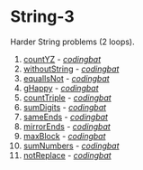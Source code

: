 # String-3

Harder String problems (2 loops).

1. [countYZ](https://github.com/liampuk/code-practice/blob/master/codingbat/java/string-3/countYZ.md) - _[codingbat](http://codingbat.com/prob/p199171)_
2. [withoutString](https://github.com/liampuk/code-practice/blob/master/codingbat/java/string-3/withoutString.md) - _[codingbat](http://codingbat.com/prob/p192570)_
3. [equalIsNot](https://github.com/liampuk/code-practice/blob/master/codingbat/java/string-3/equalIsNot.md) - _[codingbat](http://codingbat.com/prob/p141736)_
4. [gHappy](https://github.com/liampuk/code-practice/blob/master/codingbat/java/string-3/gHappy.md) - _[codingbat](http://codingbat.com/prob/p198664)_
5. [countTriple](https://github.com/liampuk/code-practice/blob/master/codingbat/java/string-3/countTriple.md) - _[codingbat](http://codingbat.com/prob/p195714)_
6. [sumDigits](https://github.com/liampuk/code-practice/blob/master/codingbat/java/string-3/sumDigits.md) - _[codingbat](http://codingbat.com/prob/p197890)_
7. [sameEnds](https://github.com/liampuk/code-practice/blob/master/codingbat/java/string-3/sameEnds.md) - _[codingbat](http://codingbat.com/prob/p131516)_
8. [mirrorEnds](https://github.com/liampuk/code-practice/blob/master/codingbat/java/string-3/mirrorEnds.md) - _[codingbat](http://codingbat.com/prob/p139411)_
9. [maxBlock](https://github.com/liampuk/code-practice/blob/master/codingbat/java/string-3/maxBlock.md) - _[codingbat](http://codingbat.com/prob/p179479)_
10. [sumNumbers](https://github.com/liampuk/code-practice/blob/master/codingbat/java/string-3/sumNumbers.md) - _[codingbat](http://codingbat.com/prob/p121193)_
11. [notReplace](https://github.com/liampuk/code-practice/blob/master/codingbat/java/string-3/notReplace.md) - _[codingbat](http://codingbat.com/prob/p154137)_